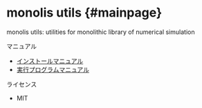 # monolis utils {#mainpage}

monolis utils: utilities for monolithic library of numerical simulation

マニュアル

- [インストールマニュアル](./)
- [実行プログラムマニュアル](./)

ライセンス

- MIT
